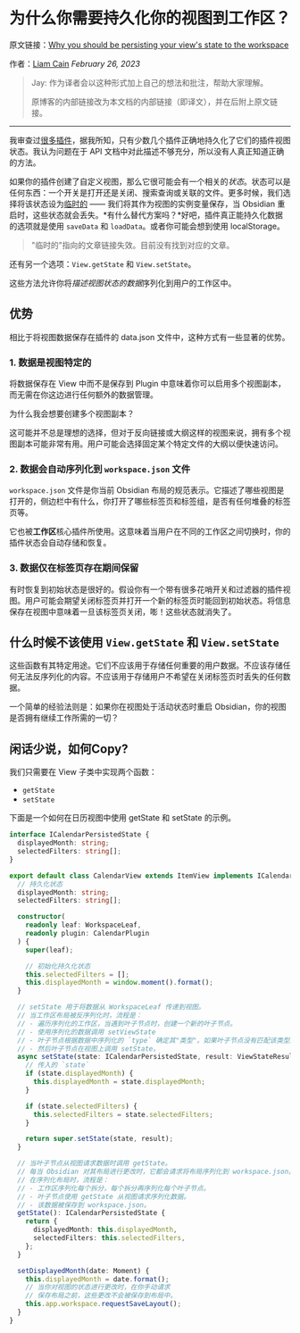 
# 为什么你需要持久化你的视图到工作区？

原文链接：[Why you should be persisting your view's state to the workspace ](https://liamca.in/Obsidian/API+FAQ/views/persisting+your+view+state)

作者：[Liam Cain](https://github.com/liamcain)    *February 26, 2023*

> Jay: 作为译者会以这种形式加上自己的想法和批注，帮助大家理解。
>
> 原博客的内部链接改为本文档的内部链接（即译文），并在后附上原文链接。

---

我审查过[很多插件](https://github.com/obsidianmd/obsidian-releases/pulls?q=is%3Apr+is%3Amerged+-label%3Atheme)，据我所知，只有少数几个插件正确地持久化了它们的插件视图状态。我认为问题在于 API 文档中对此描述不够充分，所以没有人真正知道正确的方法。

如果你的插件创建了自定义视图，那么它很可能会有一个相关的*状态*。状态可以是任何东西：一个开关是打开还是关闭、搜索查询或关联的文件。更多时候，我们选择将该状态设为[临时的](https://liamca.in/ephemeral+state) —— 我们将其作为视图的实例变量保存，当 Obsidian 重启时，这些状态就会丢失。*有什么替代方案吗？*好吧，插件真正能持久化数据的选项就是使用 `saveData` 和 `loadData`。或者你可能会想到使用 localStorage。

> "临时的"指向的文章链接失效。目前没有找到对应的文章。

还有另一个选项：`View.getState` 和 `View.setState`。

这些方法允许你将*描述视图状态的数据*序列化到用户的工作区中。

## 优势

相比于将视图数据保存在插件的 data.json 文件中，这种方式有一些显著的优势。

### 1\. 数据是视图特定的

将数据保存在 View 中而不是保存到 Plugin 中意味着你可以启用多个视图副本，而无需在你这边进行任何额外的数据管理。

为什么我会想要创建多个视图副本？

这可能并不总是理想的选择，但对于反向链接或大纲这样的视图来说，拥有多个视图副本可能非常有用。用户可能会选择固定某个特定文件的大纲以便快速访问。

### 2\. 数据会自动序列化到 `workspace.json` 文件

`workspace.json` 文件是你当前 Obsidian 布局的规范表示。它描述了哪些视图是打开的，侧边栏中有什么，你打开了哪些标签页和标签组，是否有任何堆叠的标签页等。

它也被**工作区**核心插件所使用。这意味着当用户在不同的工作区之间切换时，你的插件状态会自动存储和恢复。

### 3\. 数据仅在标签页存在期间保留

有时恢复到初始状态是很好的。假设你有一个带有很多花哨开关和过滤器的插件视图。用户可能会期望关闭标签页并打开一个新的标签页时能回到初始状态。将信息保存在视图中意味着一旦该标签页关闭，嘭！这些状态就消失了。

## 什么时候不该使用 `View.getState` 和 `View.setState`

这些函数有其特定用途。它们不应该用于存储任何重要的用户数据。不应该存储任何无法反序列化的内容。不应该用于存储用户不希望在关闭标签页时丢失的任何数据。

一个简单的经验法则是：如果你在视图处于活动状态时重启 Obsidian，你的视图是否拥有继续工作所需的一切？

## 闲话少说，如何Copy?

我们只需要在 View 子类中实现两个函数：

- `getState`
- `setState`

下面是一个如何在日历视图中使用 getState 和 setState 的示例。

```ts
interface ICalendarPersistedState {
  displayedMonth: string;
  selectedFilters: string[];
}

export default class CalendarView extends ItemView implements ICalendarPersistedState {
  // 持久化状态
  displayedMonth: string;
  selectedFilters: string[];

  constructor(
    readonly leaf: WorkspaceLeaf,
    readonly plugin: CalendarPlugin
  ) {
    super(leaf);

    // 初始化持久化状态
    this.selectedFilters = [];
    this.displayedMonth = window.moment().format();
  }

  // setState 用于将数据从 WorkspaceLeaf 传递到视图。
  // 当工作区布局被反序列化时，流程是：
  // - 遍历序列化的工作区，当遇到叶子节点时，创建一个新的叶子节点。
  // - 使用序列化的数据调用 setViewState
  // - 叶子节点根据数据中序列化的 `type` 确定其"类型"。如果叶子节点没有匹配该类型的视图，则创建一个新的视图。
  // - 然后叶子节点在视图上调用 setState。
  async setState(state: ICalendarPersistedState, result: ViewStateResult): Promise<void> {
    // 传入的 `state`
    if (state.displayedMonth) {
      this.displayedMonth = state.displayedMonth;
    }

    if (state.selectedFilters) {
      this.selectedFilters = state.selectedFilters;
    }

    return super.setState(state, result);
  }

  // 当叶子节点从视图请求数据时调用 getState。
  // 每当 Obsidian 对其布局进行更改时，它都会请求将布局序列化到 workspace.json。参见：<Workspace.requestSaveLayout>
  // 在序列化布局时，流程是：
  // - 工作区序列化每个拆分，每个拆分再序列化每个叶子节点。
  // - 叶子节点使用 getState 从视图请求序列化数据。
  // - 该数据被保存到 workspace.json。
  getState(): ICalendarPersistedState {
    return {
      displayedMonth: this.displayedMonth,
      selectedFilters: this.selectedFilters,
    };
  }

  setDisplayedMonth(date: Moment) {
    this.displayedMonth = date.format();
    // 当你对视图的状态进行更改时，在你手动请求
    // 保存布局之前，这些更改不会被保存到布局中。
    this.app.workspace.requestSaveLayout();
  }
}
```
